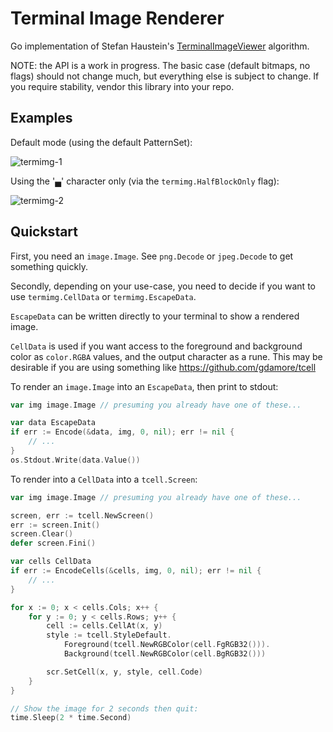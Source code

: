Terminal Image Renderer
=======================

Go implementation of Stefan Haustein's
[TerminalImageViewer](https://github.com/stefanhaustein/TerminalImageViewer/)
algorithm.

NOTE: the API is a work in progress. The basic case (default bitmaps, no flags)
should not change much, but everything else is subject to change. If you
require stability, vendor this library into your repo.


## Examples

Default mode (using the default PatternSet):

![termimg-1](https://user-images.githubusercontent.com/288426/72950578-e78cff00-3ddf-11ea-80fc-b43194f1d65c.png)


Using the '▄' character only (via the `termimg.HalfBlockOnly` flag):

![termimg-2](https://user-images.githubusercontent.com/288426/72950585-ed82e000-3ddf-11ea-9972-f4a89941b989.png)


## Quickstart

First, you need an `image.Image`. See `png.Decode` or `jpeg.Decode` to get something
quickly.

Secondly, depending on your use-case, you need to decide if you want to use
`termimg.CellData` or `termimg.EscapeData`.

`EscapeData` can be written directly to your terminal to show a rendered image.

`CellData` is used if you want access to the foreground and background color as `color.RGBA`
values, and the output character as a rune. This may be desirable if you are using something
like https://github.com/gdamore/tcell

To render an `image.Image` into an `EscapeData`, then print to stdout:

```go
var img image.Image // presuming you already have one of these...

var data EscapeData
if err := Encode(&data, img, 0, nil); err != nil {
    // ...
}
os.Stdout.Write(data.Value())
```

To render into a `CellData` into a `tcell.Screen`:

```go
var img image.Image // presuming you already have one of these...

screen, err := tcell.NewScreen()
err := screen.Init()
screen.Clear()
defer screen.Fini()

var cells CellData
if err := EncodeCells(&cells, img, 0, nil); err != nil {
    // ...
}

for x := 0; x < cells.Cols; x++ {
    for y := 0; y < cells.Rows; y++ {
        cell := cells.CellAt(x, y)
        style := tcell.StyleDefault.
            Foreground(tcell.NewRGBColor(cell.FgRGB32())).
            Background(tcell.NewRGBColor(cell.BgRGB32()))

        scr.SetCell(x, y, style, cell.Code)
    }
}

// Show the image for 2 seconds then quit:
time.Sleep(2 * time.Second)
```
